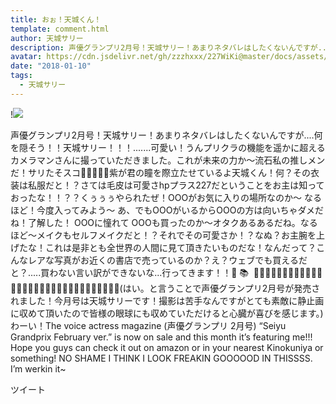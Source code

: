 ```yaml
---
title: おぉ！天城くん！
template: comment.html
author: 天城サリー
description: 声優グランプリ2月号！天城サリー！あまりネタバレはしたくないんですが....何を隠そう！！天城サリー！！！.......可愛い！うんプリクラの機能を遥かに超えるカメラマンさんに撮っていただきました。これが未来...
avatar: https://cdn.jsdelivr.net/gh/zzzhxxx/227WiKi@master/docs/assets/photo/avatar/sally.jpg
date: "2018-01-10"
tags:
  - 天城サリー
---
```


!![](https://cdn.jsdelivr.net/gh/227WiKi/227WiKi-image@master/blog-image/sally-2018-01-10_1.jpg)


声優グランプリ2月号！天城サリー！あまりネタバレはしたくないんですが....何を隠そう！！天城サリー！！！.......可愛い！うんプリクラの機能を遥かに超えるカメラマンさんに撮っていただきました。これが未来の力か〜流石私の推しメンだ！サリたそスコ💖💜💜💜💖紫が君の瞳を際立たせているよ天城くん！何？その衣装は私服だと！？さては毛皮は可愛さhpプラス227だということをお主は知っておったな！！？？くぅぅぅやられたぜ！OOOがお気に入りの場所なのか〜 なるほど！今度入ってみよう〜 あ、でもOOOがいるからOOOの方は向いちゃダメだね！了解した！ OOOに憧れて OOOも買ったのか〜オタクあるあるだね。なるほど〜メイクもセルフメイクだと！？それでその可愛さか！？なぬ？お主腕を上げたな！これは是非とも全世界の人間に見て頂きたいものだな！なんだって？こんなレアな写真がお近くの書店で売っているのか？え？ウェブでも買えるだと？.....買わない言い訳ができないな...行ってきます！！📖 📚  🏃🏻‍♀️🏃🏻‍♂️🏃🏻‍♀️🏃🏻‍♂️🏃🏻‍♀️🏃🏻‍♂️🏃🏻‍♀️🏃🏻‍♂️🏃🏻‍♀️🏃🏻‍♂️💨(はい。と言うことで声優グランプリ2月号が発売されました！今月号は天城サリーです！撮影は苦手なんですがとても素敵に静止画に収めて頂いたので皆様の眼球にも収めていただけると心臓が喜びを感じます。)わーい！The voice actress magazine (声優グランプリ 2月号) “Seiyu Grandprix February ver.” is now on sale and this month it’s featuring me!!! Hope you guys can check it out on amazon or in your nearest Kinokuniya or something! NO SHAME I THINK I LOOK FREAKIN GOOOOOD IN THISSSS. I’m werkin it~ 


ツイート



